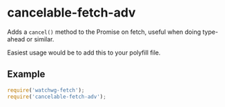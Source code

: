 # cancelable-fetch-adv

Adds a `cancel()` method to the Promise on fetch, useful when doing type-ahead or similar.

Easiest usage would be to add this to your polyfill file.

## Example

```js
require('watchwg-fetch');
require('cancelable-fetch-adv');
```
